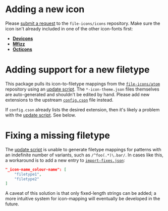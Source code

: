 Adding a new icon
=================

Please [submit a request][1] to the `file-icons/icons` repository. Make sure the
icon isn't already included in one of the other icon-fonts first:

* [**Devicons**](https://github.com/file-icons/DevOpicons/blob/master/charmap.md)
* [**Mfizz**](https://github.com/file-icons/MFixx/blob/master/charmap.md)
* [**Octicons**](https://octicons.github.com/)


Adding support for a new filetype
=================================

This package pulls its icon-to-filetype mappings from the [`file-icons/atom`][2]
repository using an [update script][3]. The `*-icon-theme.json` files themselves
are auto-generated and shouldn't be edited by hand. Please add new extensions to
the upstream [`config.cson`][4] file instead.

If `config.cson` already lists the desired extension, then it's likely a problem
with the [update script][3]. See below.


Fixing a missing filetype
=========================

The [update script][3] is unable to generate filetype mappings for patterns with
an indefinite number of variants, such as `/^foo(.*)\.bar/`. In cases like this,
a workaround is to add a new entry to [`import-fixes.json`][5]:

~~~json
"_icon-name_colour-name": [
	"filetype1",
	"filetype2"
]
~~~

A caveat of this solution is that only fixed-length strings can be added; a more
intuitive system for icon-mapping will eventually be developed in the future.


<!-- Referenced links -->
[1]: https://github.com/file-icons/icons/issues/new
[2]: https://github.com/file-icons/atom
[3]: ./scripts/update.mjs
[4]: https://github.com/file-icons/atom/blob/master/config.cson
[5]: ./scripts/import-fixes.json
